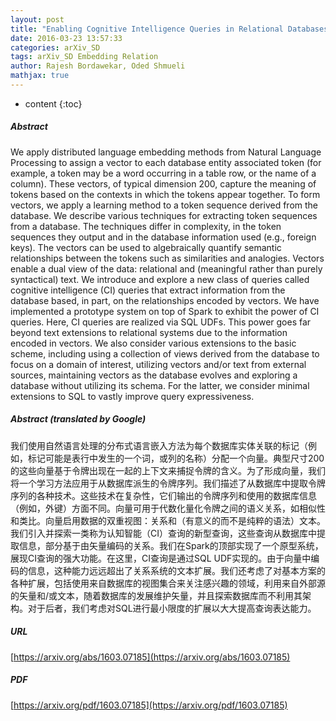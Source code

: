 ```yaml
---
layout: post
title: "Enabling Cognitive Intelligence Queries in Relational Databases using Low-dimensional Word Embeddings"
date: 2016-03-23 13:57:33
categories: arXiv_SD
tags: arXiv_SD Embedding Relation
author: Rajesh Bordawekar, Oded Shmueli
mathjax: true
---
```


* content
{:toc}

##### Abstract
We apply distributed language embedding methods from Natural Language Processing to assign a vector to each database entity associated token (for example, a token may be a word occurring in a table row, or the name of a column). These vectors, of typical dimension 200, capture the meaning of tokens based on the contexts in which the tokens appear together. To form vectors, we apply a learning method to a token sequence derived from the database. We describe various techniques for extracting token sequences from a database. The techniques differ in complexity, in the token sequences they output and in the database information used (e.g., foreign keys). The vectors can be used to algebraically quantify semantic relationships between the tokens such as similarities and analogies. Vectors enable a dual view of the data: relational and (meaningful rather than purely syntactical) text. We introduce and explore a new class of queries called cognitive intelligence (CI) queries that extract information from the database based, in part, on the relationships encoded by vectors. We have implemented a prototype system on top of Spark to exhibit the power of CI queries. Here, CI queries are realized via SQL UDFs. This power goes far beyond text extensions to relational systems due to the information encoded in vectors. We also consider various extensions to the basic scheme, including using a collection of views derived from the database to focus on a domain of interest, utilizing vectors and/or text from external sources, maintaining vectors as the database evolves and exploring a database without utilizing its schema. For the latter, we consider minimal extensions to SQL to vastly improve query expressiveness.

##### Abstract (translated by Google)
我们使用自然语言处理的分布式语言嵌入方法为每个数据库实体关联的标记（例如，标记可能是表行中发生的一个词，或列的名称）分配一个向量。典型尺寸200的这些向量基于令牌出现在一起的上下文来捕捉令牌的含义。为了形成向量，我们将一个学习方法应用于从数据库派生的令牌序列。我们描述了从数据库中提取令牌序列的各种技术。这些技术在复杂性，它们输出的令牌序列和使用的数据库信息（例如，外键）方面不同。向量可用于代数化量化令牌之间的语义关系，如相似性和类比。向量启用数据的双重视图：关系和（有意义的而不是纯粹的语法）文本。我们引入并探索一类称为认知智能（CI）查询的新型查询，这些查询从数据库中提取信息，部分基于由矢量编码的关系。我们在Spark的顶部实现了一个原型系统，展现CI查询的强大功能。在这里，CI查询是通过SQL UDF实现的。由于向量中编码的信息，这种能力远远超出了关系系统的文本扩展。我们还考虑了对基本方案的各种扩展，包括使用来自数据库的视图集合来关注感兴趣的领域，利用来自外部源的矢量和/或文本，随着数据库的发展维护矢量，并且探索数据库而不利用其架构。对于后者，我们考虑对SQL进行最小限度的扩展以大大提高查询表达能力。

##### URL
[https://arxiv.org/abs/1603.07185](https://arxiv.org/abs/1603.07185)

##### PDF
[https://arxiv.org/pdf/1603.07185](https://arxiv.org/pdf/1603.07185)

